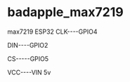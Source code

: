 # badapple_max7219

max7219  ESP32
CLK----GPIO4  

DIN----GPIO2  
  

CS-----GPIO5  
  

VCC----VIN 5v
